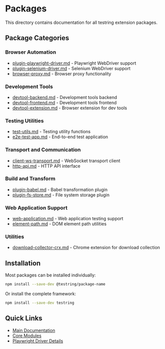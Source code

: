 # Packages

This directory contains documentation for all testring extension packages.

## Package Categories

### Browser Automation
- [plugin-playwright-driver.md](plugin-playwright-driver.md) - Playwright WebDriver support
- [plugin-selenium-driver.md](plugin-selenium-driver.md) - Selenium WebDriver support
- [browser-proxy.md](browser-proxy.md) - Browser proxy functionality

### Development Tools
- [devtool-backend.md](devtool-backend.md) - Development tools backend
- [devtool-frontend.md](devtool-frontend.md) - Development tools frontend
- [devtool-extension.md](devtool-extension.md) - Browser extension for dev tools

### Testing Utilities
- [test-utils.md](test-utils.md) - Testing utility functions
- [e2e-test-app.md](e2e-test-app.md) - End-to-end test application

### Transport and Communication
- [client-ws-transport.md](client-ws-transport.md) - WebSocket transport client
- [http-api.md](http-api.md) - HTTP API interface

### Build and Transform
- [plugin-babel.md](plugin-babel.md) - Babel transformation plugin
- [plugin-fs-store.md](plugin-fs-store.md) - File system storage plugin

### Web Application Support
- [web-application.md](web-application.md) - Web application testing support
- [element-path.md](element-path.md) - DOM element path utilities

### Utilities
- [download-collector-crx.md](download-collector-crx.md) - Chrome extension for download collection

## Installation

Most packages can be installed individually:

```bash
npm install --save-dev @testring/package-name
```

Or install the complete framework:

```bash
npm install --save-dev testring
```

## Quick Links

- [Main Documentation](../README.md)
- [Core Modules](../core-modules/README.md)
- [Playwright Driver Details](../playwright-driver/README.md) 